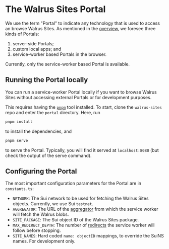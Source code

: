 # The Walrus Sites Portal

We use the term "Portal" to indicate any technology that is used to access an browse Walrus Sites.
As mentioned in the [overview](./overview.md#the-site-rendering-path), we foresee three kinds of
Portals:

1. server-side Portals;
1. custom local apps; and
1. service-worker based Portals in the browser.

Currently, only the service-worker based Portal is available.

## Running the Portal locally

You can run a service-worker Portal locally if you want to browse Walrus Sites without accessing
external Portals or for development purposes.

This requires having the [`pnpm`](https://pnpm.io/) tool installed. To start, clone the
`walrus-sites` repo and enter the `portal` directory. Here, run

``` sh
pnpm install
```

to install the dependencies, and

``` sh
pnpm serve
```

to serve the Portal. Typically, you will find it served at `localhost:8080` (but check the output of
the serve command).

## Configuring the Portal

The most important configuration parameters for the Portal are in `constants.ts`:

- `NETWORK`: The Sui network to be used for fetching the Walrus Sites objects. Currently, we
  use Sui `testnet`.
- `AGGREGATOR`: The URL of the [aggregator](../usage/web-api.md) from which the service worker will
  fetch the Walrus blobs.
- `SITE_PACKAGE`: The Sui object ID of the Walrus Sites package.
- `MAX_REDIRECT_DEPTH`: The number of [redirects](./redirects.md) the service worker will follow
  before stopping.
- `SITE_NAMES`: Hard coded `name: objectID` mappings, to override the SuiNS names. For development
  only.
